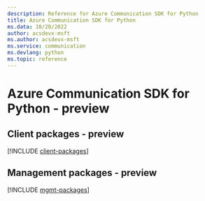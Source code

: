 ```yaml
---
description: Reference for Azure Communication SDK for Python
title: Azure Communication SDK for Python
ms.data: 10/20/2022
author: acsdevx-msft
ms.author: acsdevx-msft
ms.service: communication
ms.devlang: python
ms.topic: reference
---
```

# Azure Communication SDK for Python - preview

## Client packages - preview
[!INCLUDE [client-packages](communication-client-index.md)]
## Management packages - preview
[!INCLUDE [mgmt-packages](communication-mgmt-index.md)]